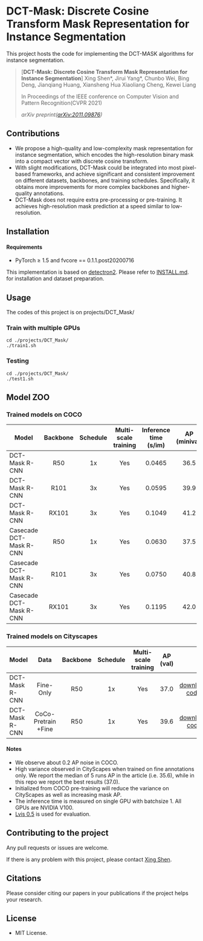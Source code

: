 # DCT-Mask: Discrete Cosine Transform Mask Representation for Instance Segmentation

This project hosts the code for implementing the DCT-MASK algorithms for instance segmentation.

> [**DCT-Mask: Discrete Cosine Transform Mask Representation for Instance Segmentation**]
> Xing Shen*, Jirui Yang*, Chunbo Wei, Bing Deng, Jianqiang Huang, Xiansheng Hua
 Xiaoliang Cheng, Kewei Liang
>
> In Proceedings of the IEEE conference on Computer Vision and Pattern Recognition(CVPR 2021)
>
> *arXiv preprint([arXiv:2011.09876](https://arxiv.org/abs/2011.09876))*  

## Contributions
- We propose a high-quality and low-complexity mask representation for instance segmentation, which encodes the high-resolution binary mask into a compact vector with discrete cosine transform.
- With slight modifications, DCT-Mask could be integrated
  into most pixel-based frameworks, and achieve
  significant and consistent improvement on different
  datasets, backbones, and training schedules. Specifically,
  it obtains more improvements for more complex
  backbones and higher-quality annotations.
- DCT-Mask does not require extra pre-processing or
  pre-training. It achieves high-resolution mask prediction
  at a speed similar to low-resolution.

## Installation
#### Requirements
- PyTorch ≥ 1.5 and fvcore == 0.1.1.post20200716

This implementation is based on [detectron2](https://github.com/facebookresearch/detectron2). Please refer to [INSTALL.md](INSTALL.md). for installation and dataset preparation.

## Usage 
The codes of this project is on projects/DCT_Mask/ 
### Train with multiple GPUs
    cd ./projects/DCT_Mask/
    ./train1.sh

### Testing
    cd ./projects/DCT_Mask/
    ./test1.sh
## Model ZOO 
### Trained models on COCO
Model |  Backbone | Schedule | Multi-scale training | Inference time (s/im) | AP (minival) | Link
--- |:---:|:---:|:---:|:---:|:---:|:---:
DCT-Mask R-CNN | R50 | 1x | Yes |   0.0465 | 36.5  | [download(Fetch code: xuqk)](https://pan.baidu.com/s/18zjPxYCoSt-FuyEnZasUag)
DCT-Mask R-CNN | R101 | 3x | Yes |   0.0595 | 39.9  | [download(Fetch code: 7q6x)](https://pan.baidu.com/s/19IYgrUXi4o_gTNl8MzGIOA)
DCT-Mask R-CNN | RX101 | 3x | Yes |   0.1049 | 41.2  | [download(Fetch code: ufw2)](https://pan.baidu.com/s/149NL1S4AfJJSRSki3bVpGw)
Casecade DCT-Mask R-CNN | R50  | 1x | Yes |   0.0630 | 37.5  | [download(Fetch code: yqxp)](https://pan.baidu.com/s/1U9AF8bP5FTWYqBGVrt5HmA)
Casecade DCT-Mask R-CNN | R101  | 3x | Yes |   0.0750 | 40.8  | [download(Fetch code: r8xv)](https://pan.baidu.com/s/11UQ1Zot7M5FqK1DIa-HOHA)
Casecade DCT-Mask R-CNN | RX101  | 3x | Yes |   0.1195 | 42.0  | [download(Fetch code: pdej)](https://pan.baidu.com/s/1xaChv_C-YRxkxY6gjumHOw)

### Trained models on Cityscapes
Model |Data|  Backbone | Schedule | Multi-scale training | AP (val) | Link
--- |:---:|:---:|:---:|:---:|:---:|:---:
DCT-Mask R-CNN | Fine-Only | R50 | 1x | Yes | 37.0  | [download(Fetch code: dn7i)](https://pan.baidu.com/s/1vcDVv8NbOm3OV8_2fsf-DQ)
DCT-Mask R-CNN | CoCo-Pretrain +Fine | R50 | 1x | Yes | 39.6  | [download(Fetch code: ntqf)](https://pan.baidu.com/s/1dVcSwP2PG_6jZYgVMbWT0w)

#### Notes
- We observe about 0.2 AP noise in COCO.
- High variance observed in CityScapes when trained on fine annotations only. 
  We report the median of 5 runs AP in the article (i.e. 35.6), while in this repo we report the best results (37.0).
- Initialized from COCO pre-training will reduce the variance on CityScapes as well as increasing mask AP.
- The inference time is measured on single GPU with batchsize 1. All GPUs are NVIDIA V100.
- [Lvis 0.5](https://) is used for evaluation.

## Contributing to the project
Any pull requests or issues are welcome. 

If there is any problem with this project, please contact [Xing Shen](shenxingsx@zju.edu.cn).

## Citations
Please consider citing our papers in your publications if the project helps your research. 

## License
- MIT License.